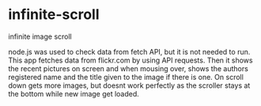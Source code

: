 # infinite-scroll
infinite image scroll

node.js was used to check data from fetch API, but it is not needed to run.
This app fetches data from flickr.com by using API requests.
Then it shows the recent pictures on screen and when mousing over, shows the authors registered name and the title given to the image if there is one.
On scroll down gets more images, but doesnt work perfectly as the scroller stays at the bottom while new image get loaded.


